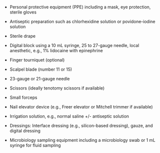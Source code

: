 - Personal protective equipment (PPE) including a mask, eye protection, sterile gloves

- Antiseptic preparation such as chlorhexidine solution or povidone-iodine solution

- Sterile drape

- Digital block using a 10 mL syringe, 25 to 27-gauge needle, local anesthetic, e.g., 1% lidocaine with epinephrine

- Finger tourniquet (optional)

- Scalpel blade (number 11 or 15)

- 23-gauge or 21-gauge needle

- Scissors (ideally tenotomy scissors if available)

- Small forceps

- Nail elevator device (e.g., Freer elevator or Mitchell trimmer if available)

- Irrigation solution, e.g., normal saline +/- antiseptic solution

- Dressings: Interface dressing (e.g., silicon-based dressing), gauze, and digital dressing

- Microbiology sampling equipment including a microbiology swab or 1 mL syringe for fluid sampling